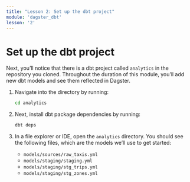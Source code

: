 ```yaml
---
title: "Lesson 2: Set up the dbt project"
module: 'dagster_dbt'
lesson: '2'
---
```


# Set up the dbt project

Next, you’ll notice that there is a dbt project called `analytics` in the repository you cloned. Throughout the duration of this module, you’ll add new dbt models and see them reflected in Dagster.


1. Navigate into the directory by running:
    
    ```bash
    cd analytics
    ```
    
2. Next, install dbt package dependencies by running:
    
    ```bash
    dbt deps
    ```
    
3. In a file explorer or IDE, open the `analytics` directory. You should see the following files, which are the models we’ll use to get started:

    - `models/sources/raw_taxis.yml`
    - `models/staging/staging.yml`
    - `models/staging/stg_trips.yml`
    - `models/staging/stg_zones.yml`